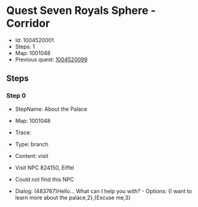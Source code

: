 # Quest Seven Royals Sphere - Corridor

- Id: 1004520001
- Steps: 1
- Map: 1001048
- Previous quest: [1004520099](1004520099.md)

## Steps

### Step 0
- StepName:  About the Palace
- Map:  1001048
- Trace:  
- Type:  branch
- Content:  visit
- Visit NPC 824150, Eiffel

- Could not find this NPC
- Dialog: (483767)Hello... What can I help you with? - Options: {I want to learn more about the palace,2},{Excuse me,3}


